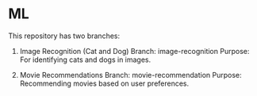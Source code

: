# ML

This repository has two branches:

1. Image Recognition (Cat and Dog)
    Branch: image-recognition
    Purpose: For identifying cats and dogs in images.
  
2. Movie Recommendations
    Branch: movie-recommendation
    Purpose: Recommending movies based on user preferences.
